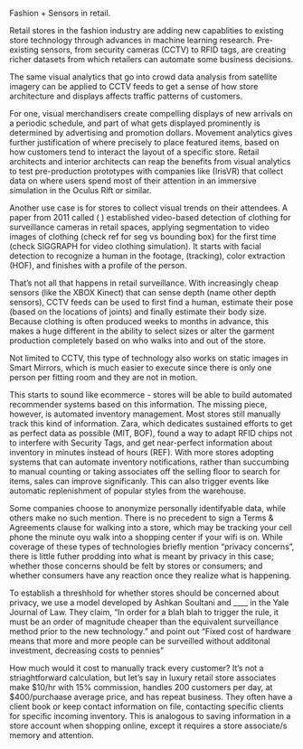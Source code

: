 Fashion + Sensors in retail.

Retail stores in the fashion industry are adding new capablities to existing store technology through advances in machine learning research. Pre-existing sensors, from security cameras (CCTV) to RFID tags, are creating richer datasets from which retailers can automate some business decisions. 

The same visual analytics that go into crowd data analysis from satellite imagery can be applied to CCTV feeds to get a sense of how store architecture and displays affects traffic patterns of customers. 

For one, visual merchandisers create compelling displays of new arrivals on a periodic schedule, and part of what gets displayed prominently is determined by advertising and promotion dollars. Movement analytics gives further justification of where precisely to place featured items, based on how customers tend to interact the layout of a specific store. Retail architects and interior architects can reap the benefits from visual analytics to test pre-production prototypes with companies like (IrisVR) that collect data on where users spend most of their attention in an immersive simulation in the Oculus Rift or similar.

Another use case is for stores to collect visual trends on their attendees. A paper from 2011 called ( ) established video-based detection of clothing for surveillance cameras in retail spaces, applying segmentation to video images of clothing (check ref for seg vs bounding box) for the first time (check SIGGRAPH for video clothing simulation). It starts with facial detection to recognize a human in the footage, (tracking), color extraction (HOF), and finishes with a profile of the person.

That’s not all that happens in retail surveillance. With increasingly cheap sensors (like the XBOX Kinect) that can sense depth (name other depth sensors), CCTV feeds can be used to first find a human, estimate their pose (based on the locations of joints) and finally estimate their body size. Because clothing is often produced weeks to months in advance, this makes a huge different in the ability to select sizes or alter the garment production completely based on who walks into and out of the store. 

Not limited to CCTV, this type of technology also works on static images in Smart Mirrors, which is much easier to execute since there is only one person per fitting room and they are not in motion.

This starts to sound like ecommerce - stores will be able to build automated recommender systems based on this information. The missing piece, however, is automated inventory management. Most stores still manually track this kind of information. Zara, which dedicates sustained efforts to get as perfect data as possible (MIT, BOF), found a way to adapt RFID chips not to interfere with Security Tags, and get near-perfect information about inventory in minutes instead of hours (REF). With more stores adopting systems that can automate inventory notifications, rather than succumbing to manual counting or taking associates off the selling floor to search for items, sales can improve significanly. This can also trigger events like automatic replenishment of popular styles from the warehouse. 

Some companies choose to anonymize personally identifyable data, while others make no such mention. There is no precedent to sign a Terms & Agreements clause for walking into a store, which may be tracking your cell phone the minute oyu walk into a shopping center if your wifi is on.  While coverage of these types of technologies briefly mention “privacy concerns”, there is little futher prodding into what is meant by privacy in this case; whether those concerns should be felt by stores or consumers; and whether consumers have any reaction once they realize what is happening.

To establish a threshhold for whether stores should be concerned about privacy, we use a model developed by  Ashkan Soultani and ____ in the Yale Journal of Law. They claim,
“In order for a blah blah to trigger the rule, it must be an order of magnitude cheaper than the equivalent surveillance method prior to the new technology.” 
and point out “Fixed cost of hardware means that more and more people can be surveilled without additonal investment, decreasing costs to pennies”

How much would it cost to manually track every customer? It’s not a striaghtforward calculation, but let’s say in luxury retail store associates make $10/hr with 15% commission, handles 200 customers per day, at $400/purchaase average price, and has repeat business. They often have a client book or keep contact information on file, contacting specific clients for specific incoming inventory. This is analogous to saving information in a store account when shopping online, except it requires a store associate/s memory and attention.  
